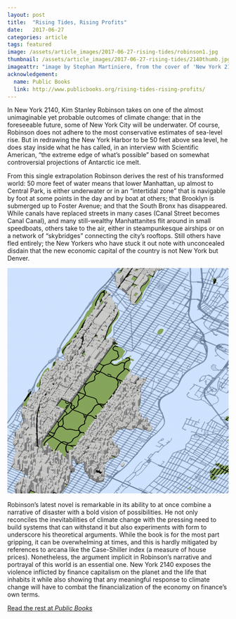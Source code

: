 ```yaml
--- 
layout: post
title:  "Rising Tides, Rising Profits"
date:   2017-06-27
categories: article
tags: featured
image: /assets/article_images/2017-06-27-rising-tides/robinson1.jpg
thumbnail: /assets/article_images/2017-06-27-rising-tides/2140thumb.jpg
imageattr: "image by Stephan Martiniere, from the cover of 'New York 2140' (Orbit, 2017)"
acknowledgement:
  name: Public Books
  link: http://www.publicbooks.org/rising-tides-rising-profits/
---
```


In New York 2140, Kim Stanley Robinson takes on one of the almost unimaginable yet probable outcomes of climate change: that in the foreseeable future, some of New York City will be underwater. Of course, Robinson does not adhere to the most conservative estimates of sea-level rise. But in redrawing the New York Harbor to be 50 feet above sea level, he does stay inside what he has called, in an interview with Scientific American, “the extreme edge of what’s possible” based on somewhat controversial projections of Antarctic ice melt.

From this single extrapolation Robinson derives the rest of his transformed world: 50 more feet of water means that lower Manhattan, up almost to Central Park, is either underwater or in an “intertidal zone” that is navigable by foot at some points in the day and by boat at others; that Brooklyn is submerged up to Foster Avenue; and that the South Bronx has disappeared. While canals have replaced streets in many cases (Canal Street becomes Canal Canal), and many still-wealthy Manhattanites flit around in small speedboats, others take to the air, either in steampunkesque airships or on a network of “skybridges” connecting the city’s rooftops. Still others have fled entirely; the New Yorkers who have stuck it out note with unconcealed disdain that the new economic capital of the country is not New York but Denver.

![My simulation of fifty-foot sea level rise in Manhattan, based on data from the New York State GIS Clearinghouse using QGIS](/assets/article_images/robinsonmap.png)

Robinson’s latest novel is remarkable in its ability to at once combine a narrative of disaster with a bold vision of possibilities. He not only reconciles the inevitabilities of climate change with the pressing need to build systems that can withstand it but also experiments with form to underscore his theoretical arguments. While the book is for the most part gripping, it can be overwhelming at times, and this is hardly mitigated by references to arcana like the Case-Shiller index (a measure of house prices). Nonetheless, the argument implicit in Robinson’s narrative and portrayal of this world is an essential one. New York 2140 exposes the violence inflicted by finance capitalism on the planet and the life that inhabits it while also showing that any meaningful response to climate change will have to combat the financialization of the economy on finance’s own terms.

[Read the rest at *Public Books*](http://www.publicbooks.org/rising-tides-rising-profits/)

